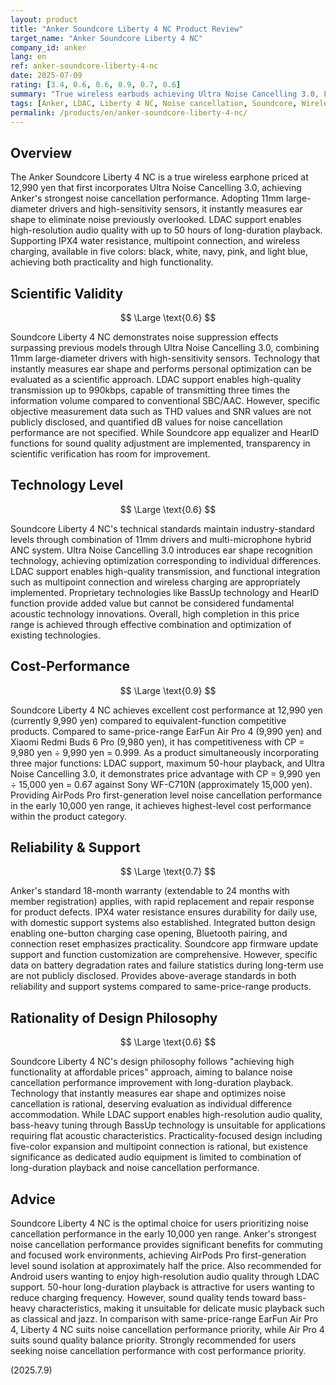 ```yaml
---
layout: product
title: "Anker Soundcore Liberty 4 NC Product Review"
target_name: "Anker Soundcore Liberty 4 NC"
company_id: anker
lang: en
ref: anker-soundcore-liberty-4-nc
date: 2025-07-09
rating: [3.4, 0.6, 0.6, 0.9, 0.7, 0.6]
summary: "True wireless earbuds achieving Ultra Noise Cancelling 3.0, LDAC support, and up to 50-hour playback at 12,990 yen. Boasts strongest-class noise cancellation performance in the early 10,000 yen range, but retains bass-heavy tendencies in sound quality."
tags: [Anker, LDAC, Liberty 4 NC, Noise cancellation, Soundcore, Wireless earphones]
permalink: /products/en/anker-soundcore-liberty-4-nc/
---
```

## Overview

The Anker Soundcore Liberty 4 NC is a true wireless earphone priced at 12,990 yen that first incorporates Ultra Noise Cancelling 3.0, achieving Anker's strongest noise cancellation performance. Adopting 11mm large-diameter drivers and high-sensitivity sensors, it instantly measures ear shape to eliminate noise previously overlooked. LDAC support enables high-resolution audio quality with up to 50 hours of long-duration playback. Supporting IPX4 water resistance, multipoint connection, and wireless charging, available in five colors: black, white, navy, pink, and light blue, achieving both practicality and high functionality.

## Scientific Validity

$$ \Large \text{0.6} $$

Soundcore Liberty 4 NC demonstrates noise suppression effects surpassing previous models through Ultra Noise Cancelling 3.0, combining 11mm large-diameter drivers with high-sensitivity sensors. Technology that instantly measures ear shape and performs personal optimization can be evaluated as a scientific approach. LDAC support enables high-quality transmission up to 990kbps, capable of transmitting three times the information volume compared to conventional SBC/AAC. However, specific objective measurement data such as THD values and SNR values are not publicly disclosed, and quantified dB values for noise cancellation performance are not specified. While Soundcore app equalizer and HearID functions for sound quality adjustment are implemented, transparency in scientific verification has room for improvement.

## Technology Level

$$ \Large \text{0.6} $$

Soundcore Liberty 4 NC's technical standards maintain industry-standard levels through combination of 11mm drivers and multi-microphone hybrid ANC system. Ultra Noise Cancelling 3.0 introduces ear shape recognition technology, achieving optimization corresponding to individual differences. LDAC support enables high-quality transmission, and functional integration such as multipoint connection and wireless charging are appropriately implemented. Proprietary technologies like BassUp technology and HearID function provide added value but cannot be considered fundamental acoustic technology innovations. Overall, high completion in this price range is achieved through effective combination and optimization of existing technologies.

## Cost-Performance

$$ \Large \text{0.9} $$

Soundcore Liberty 4 NC achieves excellent cost performance at 12,990 yen (currently 9,990 yen) compared to equivalent-function competitive products. Compared to same-price-range EarFun Air Pro 4 (9,990 yen) and Xiaomi Redmi Buds 6 Pro (9,980 yen), it has competitiveness with CP = 9,980 yen ÷ 9,990 yen = 0.999. As a product simultaneously incorporating three major functions: LDAC support, maximum 50-hour playback, and Ultra Noise Cancelling 3.0, it demonstrates price advantage with CP = 9,990 yen ÷ 15,000 yen = 0.67 against Sony WF-C710N (approximately 15,000 yen). Providing AirPods Pro first-generation level noise cancellation performance in the early 10,000 yen range, it achieves highest-level cost performance within the product category.

## Reliability & Support

$$ \Large \text{0.7} $$

Anker's standard 18-month warranty (extendable to 24 months with member registration) applies, with rapid replacement and repair response for product defects. IPX4 water resistance ensures durability for daily use, with domestic support systems also established. Integrated button design enabling one-button charging case opening, Bluetooth pairing, and connection reset emphasizes practicality. Soundcore app firmware update support and function customization are comprehensive. However, specific data on battery degradation rates and failure statistics during long-term use are not publicly disclosed. Provides above-average standards in both reliability and support systems compared to same-price-range products.

## Rationality of Design Philosophy

$$ \Large \text{0.6} $$

Soundcore Liberty 4 NC's design philosophy follows "achieving high functionality at affordable prices" approach, aiming to balance noise cancellation performance improvement with long-duration playback. Technology that instantly measures ear shape and optimizes noise cancellation is rational, deserving evaluation as individual difference accommodation. While LDAC support enables high-resolution audio quality, bass-heavy tuning through BassUp technology is unsuitable for applications requiring flat acoustic characteristics. Practicality-focused design including five-color expansion and multipoint connection is rational, but existence significance as dedicated audio equipment is limited to combination of long-duration playback and noise cancellation performance.

## Advice

Soundcore Liberty 4 NC is the optimal choice for users prioritizing noise cancellation performance in the early 10,000 yen range. Anker's strongest noise cancellation performance provides significant benefits for commuting and focused work environments, achieving AirPods Pro first-generation level sound isolation at approximately half the price. Also recommended for Android users wanting to enjoy high-resolution audio quality through LDAC support. 50-hour long-duration playback is attractive for users wanting to reduce charging frequency. However, sound quality tends toward bass-heavy characteristics, making it unsuitable for delicate music playback such as classical and jazz. In comparison with same-price-range EarFun Air Pro 4, Liberty 4 NC suits noise cancellation performance priority, while Air Pro 4 suits sound quality balance priority. Strongly recommended for users seeking noise cancellation performance with cost performance priority.

(2025.7.9)